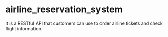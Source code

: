 # airline_reservation_system
It is a RESTful API that customers can use to order airline tickets and check flight information.
